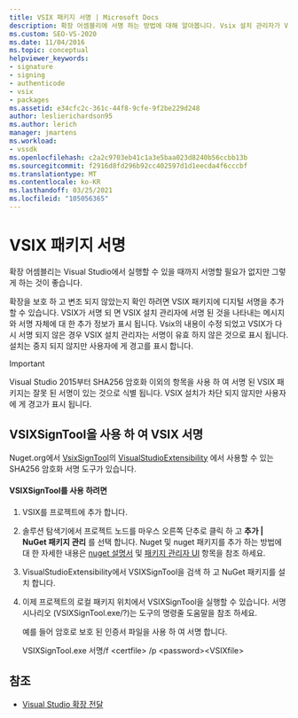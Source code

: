 ```yaml
---
title: VSIX 패키지 서명 | Microsoft Docs
description: 확장 어셈블리에 서명 하는 방법에 대해 알아봅니다. Vsix 설치 관리자가 VSIX에 서명 되었다는 메시지와 서명 자체에 대 한 정보를 표시 합니다.
ms.custom: SEO-VS-2020
ms.date: 11/04/2016
ms.topic: conceptual
helpviewer_keywords:
- signature
- signing
- authenticode
- vsix
- packages
ms.assetid: e34cfc2c-361c-44f8-9cfe-9f2be229d248
author: leslierichardson95
ms.author: lerich
manager: jmartens
ms.workload:
- vssdk
ms.openlocfilehash: c2a2c9703eb41c1a3e5baa023d8240b56ccbb13b
ms.sourcegitcommit: f2916d8fd296b92cc402597d1d1eecda4f6cccbf
ms.translationtype: MT
ms.contentlocale: ko-KR
ms.lasthandoff: 03/25/2021
ms.locfileid: "105056365"
---
```

# <a name="signing-vsix-packages"></a>VSIX 패키지 서명
확장 어셈블리는 Visual Studio에서 실행할 수 있을 때까지 서명할 필요가 없지만 그렇게 하는 것이 좋습니다.

 확장을 보호 하 고 변조 되지 않았는지 확인 하려면 VSIX 패키지에 디지털 서명을 추가할 수 있습니다. VSIX가 서명 되 면 VSIX 설치 관리자에 서명 된 것을 나타내는 메시지와 서명 자체에 대 한 추가 정보가 표시 됩니다. Vsix의 내용이 수정 되었고 VSIX가 다시 서명 되지 않은 경우 VSIX 설치 관리자는 서명이 유효 하지 않은 것으로 표시 됩니다. 설치는 중지 되지 않지만 사용자에 게 경고를 표시 합니다.

> [!IMPORTANT]
> Visual Studio 2015부터 SHA256 암호화 이외의 항목을 사용 하 여 서명 된 VSIX 패키지는 잘못 된 서명이 있는 것으로 식별 됩니다. VSIX 설치가 차단 되지 않지만 사용자에 게 경고가 표시 됩니다.

## <a name="signing-a-vsix-with-vsixsigntool"></a>VSIXSignTool을 사용 하 여 VSIX 서명
 Nuget.org에서 [VsixSignTool](https://www.nuget.org/packages/Microsoft.VSSDK.Vsixsigntool)의 [VisualStudioExtensibility](https://www.nuget.org/profiles/VisualStudioExtensibility) 에서 사용할 수 있는 SHA256 암호화 서명 도구가 있습니다.

#### <a name="to-use-the-vsixsigntool"></a>VSIXSignTool를 사용 하려면

1. VSIX를 프로젝트에 추가 합니다.

2. 솔루션 탐색기에서 프로젝트 노드를 마우스 오른쪽 단추로 클릭 하 고 **추가 &#124; NuGet 패키지 관리** 를 선택 합니다.  Nuget 및 nuget 패키지를 추가 하는 방법에 대 한 자세한 내용은 [nuget 설명서](/NuGet) 및 [패키지 관리자 UI](/NuGet/Tools/Package-Manager-UI) 항목을 참조 하세요.

3. VisualStudioExtensibility에서 VSIXSignTool을 검색 하 고 NuGet 패키지를 설치 합니다.

4. 이제 프로젝트의 로컬 패키지 위치에서 VSIXSignTool을 실행할 수 있습니다. 서명 시나리오 (VSIXSignTool.exe/?)는 도구의 명령줄 도움말을 참조 하세요.

   예를 들어 암호로 보호 된 인증서 파일을 사용 하 여 서명 합니다.

   VSIXSignTool.exe 서명/f \<certfile> /p \<password>\<VSIXfile>

## <a name="see-also"></a>참조
- [Visual Studio 확장 전달](../extensibility/shipping-visual-studio-extensions.md)
